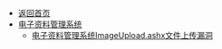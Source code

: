 - [返回首页](/)
- [电子资料管理系统](电子资料管理系统/)
  - [电子资料管理系统ImageUpload.ashx文件上传漏洞](电子资料管理系统/电子资料管理系统ImageUpload.ashx文件上传漏洞.md)
